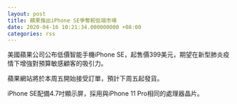 ```yaml
---
layout: post
title: 蘋果推出iPhone SE爭奪較低端市場
date: 2020-04-16 10:21:34.000000000 +08:00
categories: rss
---
```


美國蘋果公司公布低價智能手機iPhone SE，起售價399美元，期望在新型肺炎疫情下增強對預算敏感顧客的吸引力。

蘋果網站將於本周五開始接受訂單，預計下周五起發貨。

iPhone SE配備4.7吋顯示屏，採用與iPhone 11 Pro相同的處理器晶片。
